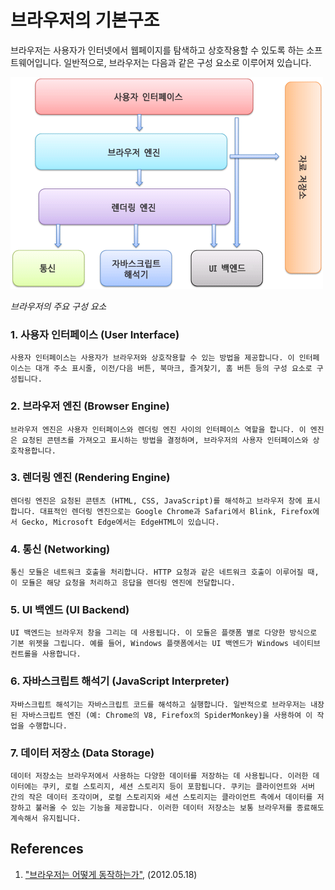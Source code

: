 # 브라우저의 기본구조

브라우저는 사용자가 인터넷에서 웹페이지를 탐색하고 상호작용할 수 있도록 하는 소프트웨어입니다. 일반적으로, 브라우저는 다음과 같은 구성 요소로 이루어져 있습니다.

![브라우저의 주요 구성 요소](../imgs/00_00_00.png)

*브라우저의 주요 구성 요소*

### 1. **사용자 인터페이스 (User Interface)**

    사용자 인터페이스는 사용자가 브라우저와 상호작용할 수 있는 방법을 제공합니다. 이 인터페이스는 대개 주소 표시줄, 이전/다음 버튼, 북마크, 즐겨찾기, 홈 버튼 등의 구성 요소로 구성됩니다.

### 2. **브라우저 엔진 (Browser Engine)**

    브라우저 엔진은 사용자 인터페이스와 렌더링 엔진 사이의 인터페이스 역할을 합니다. 이 엔진은 요청된 콘텐츠를 가져오고 표시하는 방법을 결정하며, 브라우저의 사용자 인터페이스와 상호작용합니다.

### 3. **렌더링 엔진 (Rendering Engine)**

    렌더링 엔진은 요청된 콘텐츠 (HTML, CSS, JavaScript)를 해석하고 브라우저 창에 표시합니다. 대표적인 렌더링 엔진으로는 Google Chrome과 Safari에서 Blink, Firefox에서 Gecko, Microsoft Edge에서는 EdgeHTML이 있습니다.

### 4. **통신 (Networking)**

    통신 모듈은 네트워크 호출을 처리합니다. HTTP 요청과 같은 네트워크 호출이 이루어질 때, 이 모듈은 해당 요청을 처리하고 응답을 렌더링 엔진에 전달합니다.

### 5. **UI 백엔드 (UI Backend)**

    UI 백엔드는 브라우저 창을 그리는 데 사용됩니다. 이 모듈은 플랫폼 별로 다양한 방식으로 기본 위젯을 그립니다. 예를 들어, Windows 플랫폼에서는 UI 백엔드가 Windows 네이티브 컨트롤을 사용합니다.

### 6. **자바스크립트 해석기 (JavaScript Interpreter)**

    자바스크립트 해석기는 자바스크립트 코드를 해석하고 실행합니다. 일반적으로 브라우저는 내장된 자바스크립트 엔진 (예: Chrome의 V8, Firefox의 SpiderMonkey)을 사용하여 이 작업을 수행합니다.

### 7. **데이터 저장소 (Data Storage)**

    데이터 저장소는 브라우저에서 사용하는 다양한 데이터를 저장하는 데 사용됩니다. 이러한 데이터에는 쿠키, 로컬 스토리지, 세션 스토리지 등이 포함됩니다. 쿠키는 클라이언트와 서버 간의 작은 데이터 조각이며, 로컬 스토리지와 세션 스토리지는 클라이언트 측에서 데이터를 저장하고 불러올 수 있는 기능을 제공합니다. 이러한 데이터 저장소는 보통 브라우저를 종료해도 계속해서 유지됩니다.


## References
1. ["브라우저는 어떻게 동작하는가"](https://d2.naver.com/helloworld/59361), (2012.05.18)